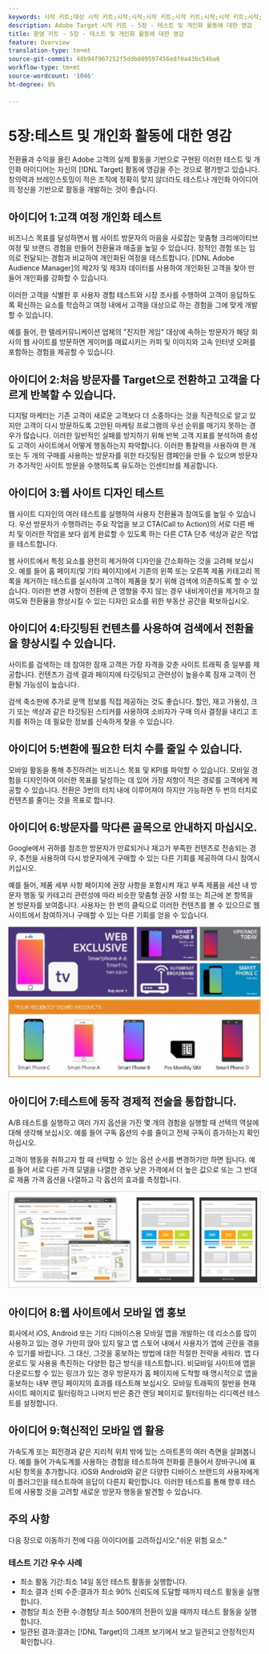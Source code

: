 ```yaml
---
keywords: 시작 키트;대상 시작 키트;시작;시작;시작 키트;시작 키트;시작;시작 키트;시작;시작 키트;시작;시작;시작;시작;시작
description: Adobe Target 시작 키트 - 5장 - 테스트 및 개인화 활동에 대한 영감
title: 환영 키트 - 5장 - 테스트 및 개인화 활동에 대한 영감
feature: Overview
translation-type: tm+mt
source-git-commit: 48b94f967252f5ddb009597456edf0a43bc54ba6
workflow-type: tm+mt
source-wordcount: '1046'
ht-degree: 0%

---
```



# 5장:테스트 및 개인화 활동에 대한 영감

전환율과 수익을 올린 Adobe 고객의 실제 활동을 기반으로 구현된 이러한 테스트 및 개인화 아이디어는 자신의 [!DNL Target] 활동에 영감을 주는 것으로 평가받고 있습니다. 창의력과 브레인스토밍이 적은 조직에 정확히 맞지 않더라도 테스트나 개인화 아이디어의 정신을 기반으로 활동을 개발하는 것이 좋습니다.

## 아이디어 1:고객 여정 개인화 테스트

비즈니스 목표를 달성하면서 웹 사이트 방문자의 마음을 사로잡는 맞춤형 크리에이티브 여정 및 브랜드 경험을 만들어 전환율과 매출을 높일 수 있습니다. 정적인 경험 또는 임의로 전달되는 경험과 비교하여 개인화된 여정을 테스트합니다. [!DNL Adobe Audience Manager]의 제2자 및 제3자 데이터를 사용하여 개인화된 고객을 찾아 만들어 개인화를 강화할 수 있습니다.

이러한 고객을 식별한 후 사용자 경험 테스트와 시장 조사를 수행하여 고객이 응답하도록 확신하는 요소를 학습하고 여정 내에서 고객을 대상으로 하는 경험을 그에 맞게 개발할 수 있습니다.

예를 들어, 한 텔레커뮤니케이션 업체의 &quot;진지한 게임&quot; 대상에 속하는 방문자가 해당 회사의 웹 사이트를 방문하면 게이머를 매료시키는 카피 및 이미지와 고속 인터넷 오퍼를 포함하는 경험을 제공할 수 있습니다.

## 아이디어 2:처음 방문자를 Target으로 전환하고 고객을 다르게 반복할 수 있습니다.

디지털 마케터는 기존 고객이 새로운 고객보다 더 소중하다는 것을 직관적으로 알고 있지만 고객이 다시 방문하도록 고안된 마케팅 프로그램의 우선 순위를 매기지 못하는 경우가 많습니다. 이러한 일반적인 실패를 방지하기 위해 반복 고객 지표를 분석하여 충성도 고객이 사이트에서 어떻게 행동하는지 파악합니다. 이러한 통찰력을 사용하여 한 개 또는 두 개의 구매를 사용하는 방문자를 위한 타깃팅된 캠페인을 만들 수 있으며 방문자가 추가적인 사이트 방문을 수행하도록 유도하는 인센티브를 제공합니다.

## 아이디어 3:웹 사이트 디자인 테스트

웹 사이트 디자인의 여러 테스트를 실행하여 사용자 전환율과 참여도를 높일 수 있습니다. 우선 방문자가 수행하려는 주요 작업을 보고 CTA(Call to Action)의 서로 다른 배치 및 이러한 작업을 보다 쉽게 완료할 수 있도록 하는 다른 CTA 단추 색상과 같은 작업을 테스트합니다.

웹 사이트에서 특정 요소를 완전히 제거하여 디자인을 간소화하는 것을 고려해 보십시오. 예를 들어 홈 페이지(및 기타 페이지)에서 기존의 왼쪽 또는 오른쪽 제품 카테고리 목록을 제거하는 테스트를 실시하여 고객이 제품을 찾기 위해 검색에 의존하도록 할 수 있습니다. 이러한 변경 사항이 전환에 큰 영향을 주지 않는 경우 내비게이션을 제거하고 참여도와 전환율을 향상시킬 수 있는 디자인 요소를 위한 부동산 공간을 확보하십시오.

## 아이디어 4:타깃팅된 컨텐츠를 사용하여 검색에서 전환율을 향상시킬 수 있습니다.

사이트를 검색하는 데 참여한 잠재 고객은 가장 자격을 갖춘 사이트 트래픽 중 일부를 제공합니다. 컨텐츠가 검색 결과 페이지에 타깃팅되고 관련성이 높을수록 잠재 고객이 전환될 가능성이 높습니다.

검색 축소판에 추가로 문맥 정보를 직접 제공하는 것도 좋습니다. 할인, 재고 가용성, 크기 또는 색상과 같은 타깃팅된 스티커를 사용하여 소비자가 구매 의사 결정을 내리고 조치를 취하는 데 필요한 정보를 신속하게 찾을 수 있습니다.

## 아이디어 5:변환에 필요한 터치 수를 줄일 수 있습니다.

모바일 활동을 통해 추진하려는 비즈니스 목표 및 KPI를 파악할 수 있습니다. 모바일 경험을 디자인하여 이러한 목표를 달성하는 데 있어 가장 저항이 적은 경로를 고객에게 제공할 수 있습니다. 전환은 3번의 터치 내에 이루어져야 하지만 가능하면 두 번의 터치로 컨텐츠를 줄이는 것을 목표로 합니다.

## 아이디어 6:방문자를 막다른 골목으로 안내하지 마십시오.

Google에서 귀하를 참조한 방문자가 만료되거나 재고가 부족한 컨텐츠로 전송되는 경우, 추천을 사용하여 다시 방문자에게 구매할 수 있는 다른 기회를 제공하여 다시 참여시키십시오.

예를 들어, 제품 세부 사항 페이지에 권장 사항을 포함시켜 재고 부족 제품을 세션 내 방문자 행동 및 카테고리 관련성에 따라 비슷한 맞춤형 권장 사항 또는 최근에 본 항목을 본 방문자를 보여줍니다. 사용자는 한 번의 클릭으로 이러한 컨텐츠를 볼 수 있으므로 웹 사이트에서 참여하거나 구매할 수 있는 다른 기회를 얻을 수 있습니다.

![Recommendations 일러스트레이션](/help/c-intro/assets/recs-illustration.png)

## 아이디어 7:테스트에 동작 경제적 전술을 통합합니다.

A/B 테스트를 실행하고 여러 가지 옵션을 가진 몇 개의 경험을 실행할 때 선택의 역설에 대해 생각해 보십시오. 예를 들어 구독 옵션의 수를 줄이고 전체 구독이 증가하는지 확인하십시오.

고객이 행동을 취하고자 할 때 선택할 수 있는 옵션 순서를 변경하기만 하면 됩니다. 예를 들어 서로 다른 가격 모델을 나열한 경우 낮은 가격에서 더 높은 값으로 또는 그 반대로 제품 가격 옵션을 나열하고 각 옵션의 효과를 측정합니다.

![행동 전술 일러스트레이션](/help/c-intro/assets/behavioral.png)

## 아이디어 8:웹 사이트에서 모바일 앱 홍보

회사에서 iOS, Android 또는 기타 디바이스용 모바일 앱을 개발하는 데 리소스를 많이 사용하고 있는 경우 가만히 앉아 있지 말고 앱 스토어 내에서 사용자가 앱에 곤란을 겪을 수 있기를 바랍니다. 그 대신, 그것을 홍보하는 방법에 대한 적절한 전략을 세워라. 앱 다운로드 및 사용을 촉진하는 다양한 접근 방식을 테스트합니다. 비모바일 사이트에 앱을 다운로드할 수 있는 링크가 있는 경우 방문자가 홈 페이지에 도착할 때 명시적으로 앱을 홍보하는 내부 랜딩 페이지의 효과를 테스트해 보십시오. 모바일 트래픽의 절반을 현재 사이트 페이지로 필터링하고 나머지 반은 중간 랜딩 페이지로 필터링하는 리디렉션 테스트를 설정합니다.

## 아이디어 9:혁신적인 모바일 앱 활용

가속도계 또는 회전경과 같은 지리적 위치 밖에 있는 스마트폰의 여러 측면을 살펴봅니다. 예를 들어 가속도계를 사용하는 경험을 테스트하여 전화를 흔들어서 장바구니에 표시된 항목을 추가합니다. iOS와 Android와 같은 다양한 디바이스 브랜드의 사용자에게 이 플러그인을 테스트하여 응답이 다른지 확인합니다. 이러한 테스트를 통해 향후 테스트에 사용할 것을 고려할 새로운 방문자 행동을 발견할 수 있습니다.

## 주의 사항

다음 장으로 이동하기 전에 다음 아이디어를 고려하십시오.&quot;쉬운 위험 요소.&quot;

### 테스트 기간 우수 사례

* 최소 활동 기간:최소 14일 동안 테스트 활동을 실행합니다.
* 최소 결과 신뢰 수준:결과가 최소 90% 신뢰도에 도달할 때까지 테스트 활동을 실행합니다.
* 경험당 최소 전환 수:경험당 최소 500개의 전환이 있을 때까지 테스트 활동을 실행합니다.
* 일관된 결과:결과는 [!DNL Target]의 그래프 보기에서 보고 일관되고 안정적인지 확인합니다.